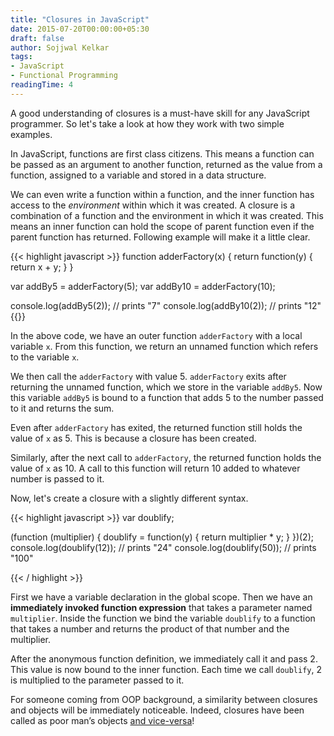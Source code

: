 ```yaml
---
title: "Closures in JavaScript"
date: 2015-07-20T00:00:00+05:30
draft: false
author: Sojjwal Kelkar
tags:
- JavaScript
- Functional Programming
readingTime: 4
---
```


A good understanding of closures is a must-have skill for any JavaScript programmer. So let's take a look at how they work with two simple examples.

In JavaScript, functions are first class citizens. This means a function can be passed as an argument to another function, returned as the value from a function, assigned to a variable and stored in a data structure.

We can even write a function within a function, and the inner function has access to the *environment* within which it was created. A closure is a combination of a function and the environment in which it was created. This means an inner function can hold the scope of parent function even if the parent function has returned. Following example will make it a little clear.

{{< highlight javascript  >}}
function adderFactory(x) {
    return function(y) {
        return x + y;
    }
}
 
var addBy5 = adderFactory(5);
var addBy10 = adderFactory(10);
 
console.log(addBy5(2));          // prints "7"
console.log(addBy10(2));         // prints "12"
{{</highlight>}}

In the above code, we have an outer function `adderFactory` with a local variable `x`. From this function, we return an unnamed function which refers to the variable `x`.

We then call the `adderFactory` with value 5. `adderFactory` exits after returning the unnamed function, which we store in the variable `addBy5`. Now this variable `addBy5` is bound to a function that adds 5 to the number passed to it and returns the sum.

Even after `adderFactory` has exited, the returned function still holds the value of `x` as 5. This is because a closure has been created.

Similarly, after the next call to `adderFactory`, the returned function holds the value of `x` as 10. A call to this function will return 10 added to whatever number is passed to it.

Now, let's create a closure with a slightly different syntax.

{{< highlight javascript  >}}
var doublify;
 
(function (multiplier) {
    doublify = function(y) {
        return multiplier * y;
    }
})(2);
console.log(doublify(12)); // prints "24"
console.log(doublify(50)); // prints "100"

{{< / highlight >}}

First we have a variable declaration in the global scope. Then we have an **immediately invoked function expression** that takes a parameter named `multiplier`. Inside the function we bind the variable `doublify` to a function that takes a number and returns the product of that number and the multiplier.

After the anonymous function definition, we immediately call it and pass 2. This value is now bound to the inner function. Each time we call `doublify`, 2 is multiplied to the parameter passed to it.

For someone coming from OOP background, a similarity between closures and objects will be immediately noticeable. Indeed, closures have been called as poor man’s objects [and vice-versa](https://news.ycombinator.com/item?id=926140)! 

